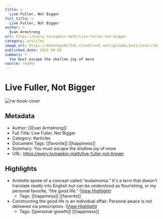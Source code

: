 ```yaml
---
title: >
  Live Fuller, Not Bigger
full_title: >
  Live Fuller, Not Bigger
author: >
  Evan Armstrong
url: https://every.to/napkin-math/live-fuller-not-bigger
category: articles
image_url: https://d24ovhgu8s7341.cloudfront.net/uploads/post/cover/2826/puppy.png
published_date: 2023-10-26
summary: >
  You must escape the shallow joy of more
source: reader
---
```

# Live Fuller, Not Bigger

![rw-book-cover](https://d24ovhgu8s7341.cloudfront.net/uploads/post/cover/2826/puppy.png)

## Metadata
- Author: [[Evan Armstrong]]
- Full Title: Live Fuller, Not Bigger
- Category: #articles
- Document Tags: [[favorite]] [[happiness]] 
- Summary: You must escape the shallow joy of more
- URL: https://every.to/napkin-math/live-fuller-not-bigger

## Highlights
- Aristotle spoke of a concept called “eudaimonia.” It's a term that doesn't translate neatly into English but can be understood as flourishing, or my personal favorite, “the good life.” ([View Highlight](https://read.readwise.io/read/01he01f65m2fr7hh89bdr9ycgk))
    - Tags: [[happiness]] [[favorite]] 
- Constructing the good life is an individual affair. Personal peace is not delivered via prescription. ([View Highlight](https://read.readwise.io/read/01he01ge6ny8dndgn4qnqd6ysw))
    - Tags: [[personal-growth]] [[happiness]] 


